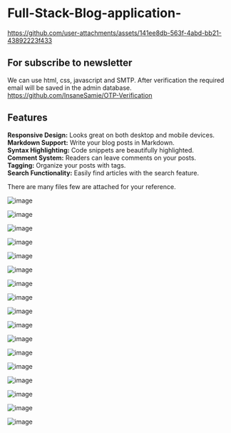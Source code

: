 # Full-Stack-Blog-application-

https://github.com/user-attachments/assets/141ee8db-563f-4abd-bb21-43892223f433

## For subscribe to newsletter
We can use html, css, javascript and SMTP. After verification the required email will be saved in the admin database.
https://github.com/InsaneSamie/OTP-Verification

## Features
<b>Responsive Design:</b> Looks great on both desktop and mobile devices.<br>
<b>Markdown Support:</b> Write your blog posts in Markdown.<br>
<b>Syntax Highlighting:</b> Code snippets are beautifully highlighted.<br>
<b>Comment System:</b> Readers can leave comments on your posts.<br>
<b>Tagging:</b> Organize your posts with tags.<br>
<b>Search Functionality:</b> Easily find articles with the search feature.<br>

There are many files few are attached for your reference.

![image](https://github.com/user-attachments/assets/e624fc76-e7d1-4243-a507-52d95b13ec9e)

![image](https://github.com/user-attachments/assets/ace6ffe9-8c15-4bdc-9914-eb9d1b46d3fc)

![image](https://github.com/user-attachments/assets/4e2d95f1-54d8-4525-ae0d-5b536c02dcd8)

![image](https://github.com/user-attachments/assets/edab8aad-68f1-4c72-8a55-3b42d3474cdd)

![image](https://github.com/user-attachments/assets/693e7aff-4f1e-4a5c-a5b9-05ffa958e14f)

![image](https://github.com/user-attachments/assets/e77f14ec-7362-43c7-b048-db510014afb0)

![image](https://github.com/user-attachments/assets/6cb876bf-f03a-4cd1-b176-c05ddaa8931a)

![image](https://github.com/user-attachments/assets/3c619f2b-a477-44b1-85ef-fac16087cd77)

![image](https://github.com/user-attachments/assets/4ae994cf-919d-4911-a876-04bb9aab26b2)

![image](https://github.com/user-attachments/assets/8c6c10fc-2e19-45b4-869f-0d6ae5ce5285)

![image](https://github.com/user-attachments/assets/edfa9aec-c2c6-4270-b20b-e300dfdd4bfa)

![image](https://github.com/user-attachments/assets/606a8e5e-17b4-445e-a008-99a9dd9b1e2e)

![image](https://github.com/user-attachments/assets/75276069-7622-4c67-9da9-fd9f8090c873)

![image](https://github.com/user-attachments/assets/9491a5a3-1170-4114-a212-5db6c8326289)

![image](https://github.com/user-attachments/assets/3a96fa59-c516-4c6a-8b6a-8d0a19693e8d)

![image](https://github.com/user-attachments/assets/39460ff3-c33b-48a8-9502-306521914667)

![image](https://github.com/user-attachments/assets/f6c7175d-7a26-49b8-8de1-f5a28c16382c)
